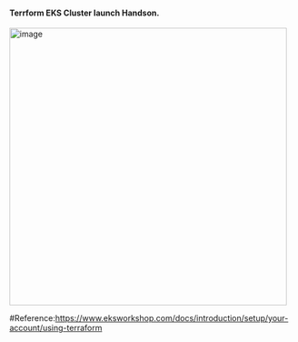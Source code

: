 #### Terrform EKS Cluster launch Handson.

<img width="488" alt="image" src="https://github.com/ragerumal/Terraform-EKS-Clusterlaunch/assets/126337647/b6f0c119-f6cd-4451-84ec-766a986f9531">

#Reference:https://www.eksworkshop.com/docs/introduction/setup/your-account/using-terraform 

